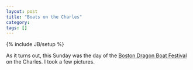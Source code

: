 ```yaml
---
layout: post
title: "Boats on the Charles"
category: 
tags: []
---
```

{% include JB/setup %}

As it turns out, this Sunday was the day of the [Boston Dragon Boat Festival](http://www.bostondragonboat.org/) on the Charles. I took a few pictures. 

<script src="/assets/jquery-plugin/jquery-1.11.2.min.js"></script>
<script src="/assets/js/galleria/galleria-1.4.2.min.js"></script>
<script src="/assets/js/galleria/galleria.flickr.min.js"></script>

<div class="galleria" style="height:500px">
</div>

<script>
Galleria.loadTheme('/assets/js/galleria/galleria.classic.min.js');
Galleria.run('.galleria', {
    flickr: 'set:72157630097442076',
    flickrOptions: {
        sort: 'date-taken-asc'
    }
});
</script>
